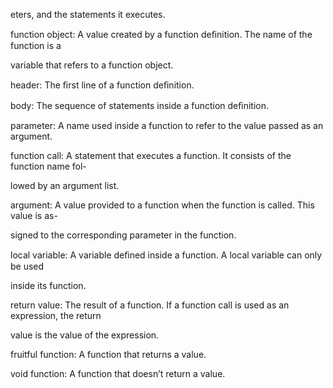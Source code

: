 eters, and the statements it executes.

function object: A value created by a function deﬁnition. The name of the function is a

variable that refers to a function object.

header: The ﬁrst line of a function deﬁnition.

body: The sequence of statements inside a function deﬁnition.

parameter: A name used inside a function to refer to the value passed as an argument.

function call: A statement that executes a function. It consists of the function name fol-

lowed by an argument list.

argument: A value provided to a function when the function is called. This value is as-

signed to the corresponding parameter in the function.

local variable: A variable deﬁned inside a function. A local variable can only be used

inside its function.

return value: The result of a function. If a function call is used as an expression, the return

value is the value of the expression.

fruitful function: A function that returns a value.

void function: A function that doesn’t return a value.